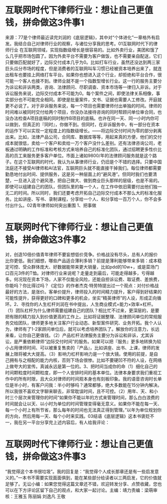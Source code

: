 # 互联网时代下律师行业：想让自己更值钱，拼命做这3件事1

来源：77是个律师最近读完刘润的《底层逻辑》，其中对“个体进化”一章格外有启发。我结合自己对律师行业的观察，与诸位分享我的思考。01互联网时代下的律师行业 在互联网领域，实现指数级增长是很容易的。比如外卖行业，美团和饿了么几乎把市场包圆了。因为外卖平台不需要为客户做饭，也不需要亲自配送，它们只要做匹配就好了，边际交付成本几乎为0。比如打车行业，虽然还没达到两三家巨头瓜分市场的程度，但是消费者的互联网叫车习惯已经被资本培养出来了，就连出租车也要挂上网络打车平台。如果你也想进入这个行业，却拒绝和平台合作，很可能一个客人也接不到。律师业就不是一个指数型增长行业。这一行的服务主要分为诉讼和非诉两类，咨询、法律顾问、尽职调查、资本市场等一律归入非诉。对于诉讼服务来说，边际交付成本不可能为0。每个案件之间，即使法律关系相像，事实部分也不可能完全相同。即使是批量案件，文书、证据也需要人工修改。开庭就更不必说了。对于非诉服务来说，每一个项目也需要律师付出单独的时间。律师的时间难以被同时交付给两个项目，你没办法接待咨询的同时帮顾问单位审合同，也没办法检查A项目底稿的同时制作B项目的底稿。也许在同一天、同一小时内你可以做到，但真正的『同时』，你做不到。但同时，在非诉服务中，有一部分在资本的运作下可以实现一定程度上的指数级增长。——将边际交付时间为零的部分剥离出来。比如，法律产品公司，合同库、数据库等等，用起来真的方便，他们的交付成本就很低，卖给一个客户和卖给一万个客户没什么差别。还有法律咨询公司，老板通过明确的工作标准和考核方式来培养自己的标准化团队，通过招聘更多性价比高的员工来服务更多客户单位。市面上诸如9800/年的法律顾问服务就是这个路子。在这个互联网的时代，我认为从事律师行业，仍旧是个不错的选择。只要中国法庭还不接受AI律师和AI法官，互联网巨头就不能直接干掉我们。每位律师都需要勤恳地付出时间、提供服务，这是另一种层面上的“避风港”。但同时我们也要清楚，一旦进入这个避风港，把自己做大、做到商业巨头那样的层级，也是不易的。即使可以组建自己的团队，但团队里的每一个人，在工作中依旧需要付出他们独一无二的时间。所以同时，我们还要考虑开拓自己边际交付成本不那么大的标准化服务。比如讲座、写书、录制课程，分享给一个人、和分享给一百万个人，你不会多付出什么。02青年律师如何突出重围 1、把事做

# 互联网时代下律师行业：想让自己更值钱，拼命做这3件事2

对，创造10倍价值青年律师不要妄想低价竞争。价格战没有尽头，总有人的报价比你更低。我们细想，哪些产品适合薄利多销？前提是薄利能够带来多销：成本稳定可控、受众群体庞大、好数据能带来更大销量，比如pdd的10w+，或是菜场门口百元3件的T恤。对律师行业来说呢？走量走到最后，可能走得越多，亏得越多。何况现在资本下场，人家不仅能全风险，还能自担诉讼费、取证费、差旅费，你能吗？你比得过吗？《定位》的作者杰克·特劳特提出过一个观点：对付价格战最好的方法，是涨价。客单价提升，律师投入的时间精力提升，客户得到好结果的可能性提升，获得更好的口碑和更多的机会，坐实“精英律师”的人设，形成正向循环。2、寻找你的人生杠杆刘润在书中提出，人生商业模式=能力×效率×杠杆。（1）团队杠杆为什么律师需要组建自己的团队？相比忙不过来，更深层的，是要把有限的精力投入到价值更高的工作上。比如将证据整理、法律顾问单位的常规服务交给团队，律师更多地关注客户行业动态、新型案件研究、业务开拓。我个人认为，律师有了1-2家顾问单位后，就可以考虑培养团队了。解放你的注意力，长远来看，让你自己更值钱。（2）产品杠杆法律服务主要分为诉讼和非诉，尤其诉讼，是严重依赖律师“边际交付时间”的服务。如果可以把『服务』更多地转换为较小占用律师时间、可以被重复售卖的『产品』，比如讲座、出书、上课，律师的发展上限将被大大提高。（3）影响力杠杆影响力是一个放大镜。使用的前提，是自己拥有与之相配的能力内核，否则下场会很惨。比如不要硬凹不符的人设，在网络上做夸大的宣传。真诚永远是第一位的。3、把时间当成你的命（1）细化自己的时间颗粒度时间颗粒度，即一个人安排时间的基本单位。法律本身要求我们重视工作中的所有时限，且大众对律师的时间观本身也有刻板印象。我的语音咨询时长单位是半小时，有客户问我：半小时够吗？通常都够，绝大多数能在15分钟内解决。所以我很不喜欢文字聊来聊去，非常耽误时间，且不可控。（2）用年、天、和小时三个层次来管理你的时间“如果你不能以年的方式来管理时间，那么白白浪费的时间就会让以天、以小时为单位的时间管理变得毫无意义。如果你不能在每一天、每一个小时上有所节省，那么每年的时间也无法真正得到管理。”以年为单位规划你的方向，然后用每一天、每个小时来实践。03结语《底层逻辑》这本书褒贬不一，我在另一平台分享完上述内容后，有人给我评论：

# 互联网时代下律师行业：想让自己更值钱，拼命做这3件事3

“我觉得这个本书很垃圾”。我的回复是：“我觉得个人成长那章还是有一些启发意义的。”一本书不需要实现面面俱到，能在某些部分给读者以三两启发，它的价值就足够了。无讼小编：如果您觉得这篇文章还不错，欢迎转发分享、点赞收藏，您也可以在下方评论区留下自己的观点，和大家一起讨论。主编：靖力责编：梁萌审核：王雅玉 陈丽娟 刘逸凡 王敬

